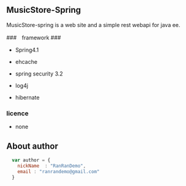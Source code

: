 ## MusicStore-Spring ##

MusicStore-spring is a web site and a simple rest webapi for java ee.

###　framework ###

* Spring4.1

* ehcache

* spring security 3.2

* log4j

* hibernate 

### licence ###

* none

## About author
```javascript
  var author = {
    nickName  : "RanRanDemo",
    email : "ranrandemo@gmail.com"
  }
```

